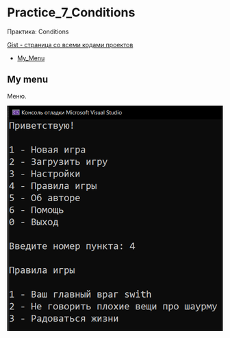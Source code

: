 
# Practice_7_Conditions
Практика: Conditions

<a href="https://gist.github.com/SlavikArt/a835a43d930f3d1c29e703b234d7c968">Gist - страница со всеми кодами проектов</a>

* [My_Menu](My_Menu)

<p align="center">
    <h2>My menu</h2>
    <p>Меню.</p>
    <img src="images/My_Menu.png">
</p>